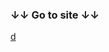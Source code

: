 ### ↓↓ Go to site ↓↓
<a href="https://simgksk.github.io/Undefined_MyPortfolioSite/HTML/Index.html" target="_blank"> d </a>
